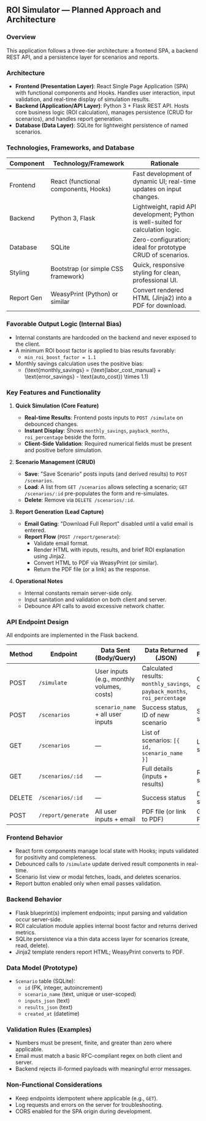 ## ROI Simulator — Planned Approach and Architecture

### Overview
This application follows a three-tier architecture: a frontend SPA, a backend REST API, and a persistence layer for scenarios and reports.

### Architecture
- **Frontend (Presentation Layer)**: React Single Page Application (SPA) with functional components and Hooks. Handles user interaction, input validation, and real-time display of simulation results.
- **Backend (Application/API Layer)**: Python 3 + Flask REST API. Hosts core business logic (ROI calculation), manages persistence (CRUD for scenarios), and handles report generation.
- **Database (Data Layer)**: SQLite for lightweight persistence of named scenarios.

### Technologies, Frameworks, and Database
| Component  | Technology/Framework                 | Rationale |
|------------|--------------------------------------|-----------|
| Frontend   | React (functional components, Hooks) | Fast development of dynamic UI; real-time updates on input changes. |
| Backend    | Python 3, Flask                      | Lightweight, rapid API development; Python is well-suited for calculation logic. |
| Database   | SQLite                               | Zero-configuration; ideal for prototype CRUD of scenarios. |
| Styling    | Bootstrap (or simple CSS framework)  | Quick, responsive styling for clean, professional UI. |
| Report Gen | WeasyPrint (Python) or similar       | Convert rendered HTML (Jinja2) into a PDF for download. |

### Favorable Output Logic (Internal Bias)
- Internal constants are hardcoded on the backend and never exposed to the client.
- A minimum ROI boost factor is applied to bias results favorably:
  - `min_roi_boost_factor = 1.1`
- Monthly savings calculation uses the positive bias:
  - \(\text{monthly\_savings} = (\text{labor\_cost\_manual} + \text{error\_savings} - \text{auto\_cost}) \times 1.1\)

### Key Features and Functionality
1. **Quick Simulation (Core Feature)**
   - **Real-time Results**: Frontend posts inputs to `POST /simulate` on debounced changes.
   - **Instant Display**: Shows `monthly_savings`, `payback_months`, `roi_percentage` beside the form.
   - **Client-Side Validation**: Required numerical fields must be present and positive before simulation.

2. **Scenario Management (CRUD)**
   - **Save**: "Save Scenario" posts inputs (and derived results) to `POST /scenarios`.
   - **Load**: A list from `GET /scenarios` allows selecting a scenario; `GET /scenarios/:id` pre-populates the form and re-simulates.
   - **Delete**: Remove via `DELETE /scenarios/:id`.

3. **Report Generation (Lead Capture)**
   - **Email Gating**: "Download Full Report" disabled until a valid email is entered.
   - **Report Flow** (`POST /report/generate`):
     - Validate email format.
     - Render HTML with inputs, results, and brief ROI explanation using Jinja2.
     - Convert HTML to PDF via WeasyPrint (or similar).
     - Return the PDF file (or a link) as the response.

4. **Operational Notes**
   - Internal constants remain server-side only.
   - Input sanitation and validation on both client and server.
   - Debounce API calls to avoid excessive network chatter.

### API Endpoint Design
All endpoints are implemented in the Flask backend.

| Method | Endpoint             | Data Sent (Body/Query)                 | Data Returned (JSON)                               | Functionality |
|--------|----------------------|----------------------------------------|----------------------------------------------------|---------------|
| POST   | `/simulate`          | User inputs (e.g., monthly volumes, costs) | Calculated results: `monthly_savings`, `payback_months`, `roi_percentage` | Core calculation |
| POST   | `/scenarios`         | `scenario_name` + all user inputs      | Success status, ID of new scenario                 | Save scenario |
| GET    | `/scenarios`         | —                                      | List of scenarios: `[{ id, scenario_name }]`       | List scenarios |
| GET    | `/scenarios/:id`     | —                                      | Full details (inputs + results)                    | Retrieve scenario |
| DELETE | `/scenarios/:id`     | —                                      | Success status                                     | Delete scenario |
| POST   | `/report/generate`   | All user inputs + email                | PDF file (or link to PDF)                          | Generate PDF report |

### Frontend Behavior
- React form components manage local state with Hooks; inputs validated for positivity and completeness.
- Debounced calls to `/simulate` update derived result components in real-time.
- Scenario list view or modal fetches, loads, and deletes scenarios.
- Report button enabled only when email passes validation.

### Backend Behavior
- Flask blueprint(s) implement endpoints; input parsing and validation occur server-side.
- ROI calculation module applies internal boost factor and returns derived metrics.
- SQLite persistence via a thin data access layer for scenarios (create, read, delete).
- Jinja2 template renders report HTML; WeasyPrint converts to PDF.

### Data Model (Prototype)
- `Scenario` table (SQLite):
  - `id` (PK, integer, autoincrement)
  - `scenario_name` (text, unique or user-scoped)
  - `inputs_json` (text)
  - `results_json` (text)
  - `created_at` (datetime)

### Validation Rules (Examples)
- Numbers must be present, finite, and greater than zero where applicable.
- Email must match a basic RFC-compliant regex on both client and server.
- Backend rejects ill-formed payloads with meaningful error messages.

### Non-Functional Considerations
- Keep endpoints idempotent where applicable (e.g., `GET`).
- Log requests and errors on the server for troubleshooting.
- CORS enabled for the SPA origin during development.


